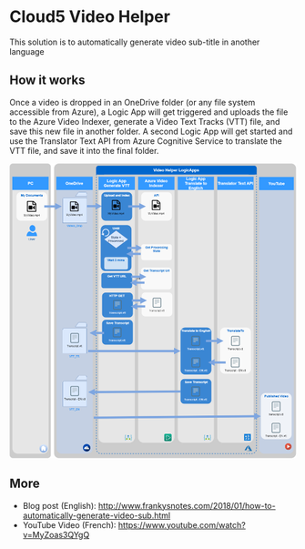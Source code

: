 # Cloud5 Video Helper

This solution is to automatically generate video sub-title in another language

## How it works

Once a video is dropped in an OneDrive folder (or any file system accessible from Azure), a Logic App will get triggered and uploads the file to the Azure Video Indexer, generate a Video Text Tracks (VTT) file, and save this new file in another folder. A second Logic App will get started and use the Translator Text API from Azure Cognitive Service to translate the VTT file, and save it into the final folder.

![global schema](./media/GenerateSubTitle.png)


## More

- Blog post (English): http://www.frankysnotes.com/2018/01/how-to-automatically-generate-video-sub.html
- YouTube Video (French): https://www.youtube.com/watch?v=MyZoas3QYgQ
